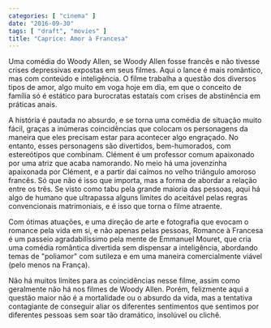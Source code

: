 ```yaml
---
categories: [ "cinema" ]
date: "2016-09-30"
tags: [ "draft", "movies" ]
title: "Caprice: Amor à Francesa"
---
```

Uma comédia do Woody Allen, se Woody Allen fosse francês e não
tivesse crises depressivas expostas em seus filmes. Aqui o lance é
mais romântico, mas com conteúdo e inteligência. O filme trabalha
a questão dos diversos tipos de amor, algo muito em voga hoje em dia,
em que o conceito de família só é estático para burocratas estatais
com crises de abstinência em práticas anais.

A história é pautada no absurdo, e se torna uma comédia de situação
muito fácil, graças a inúmeras coincidências que colocam os
personagens da maneira que eles precisam estar para acontecer algo
engraçado. No entanto, esses personagens são divertidos, bem-humorados,
com estereótipos que combinam. Clément é um professor comum apaixonado
por uma atriz que acaba namorando. No meio há uma jovenzinha apaixonada
por Clément, e a partir daí caímos no velho triângulo amoroso
francês. Só que não é isso que importa, mas a forma de abordar
a relação entre os três. Se visto como tabu pela grande maioria
das pessoas, aqui há algo de humano que ultrapassa alguns limites do
aceitável pelas regras convencionais matrimoniais, e é isso que torna
o filme atraente.

Com ótimas atuações, e uma direção de arte e fotografia que evocam
o romance pela vida em si, e não apenas pelas pessoas, Romance à
Francesa é um passeio agradabilíssimo pela mente de Emmanuel Mouret,
que cria uma comédia romântica divertida sem dispensar a inteligência,
abordando temas de "poliamor" com sutileza e em uma maneira comercialmente
viável (pelo menos na França).

Não há muitos limites para as coincidências nesse filme, assim como
geralmente não há nos filmes de Woody Allen. Porém, felizmente aqui a
questão maior não é a mortalidade ou o absurdo da vida, mas a tentativa
contagiante de conseguir aliar os diferentes sentimentos que sentimos
por diferentes pessoas sem soar tão dramático, insolúvel ou clichê.
